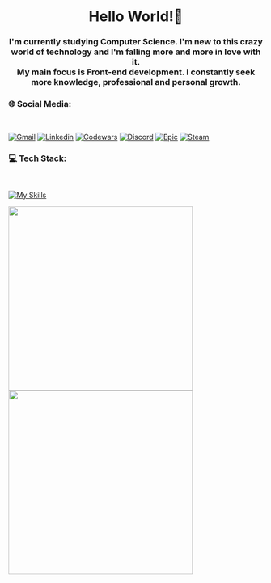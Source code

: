 <h1 align="center">Hello World!👋</h1>
<h3 align="center">I'm currently studying Computer Science. I'm new to this crazy world of technology and I'm falling more and more in love with it. <br> My main focus is Front-end development.
I constantly seek more knowledge, professional and personal growth.</h3>




### 🌐 Social Media:
<br>

[![Gmail](https://img.shields.io/badge/Gmail-D14836?style=for-the-badge&logo=gmail&logoColor=white)](mailto:suzaane97@gmail.com)
[![Linkedin](https://img.shields.io/badge/LinkedIn-0077B5?style=for-the-badge&logo=linkedin&logoColor=white)](https://www.linkedin.com/in/maria-suzane-712b4b282/)
[![Codewars](https://img.shields.io/badge/Codewars-B1361E?style=for-the-badge&logo=Codewars&logoColor=white)](https://www.codewars.com/users/sdesuzane)
[![Discord](https://img.shields.io/badge/Discord-5865F2?style=for-the-badge&logo=discord&logoColor=white)](https://discord.com/channels/@me/860547649815052319)
[![Epic](https://img.shields.io/badge/Epic%20Games-313131?style=for-the-badge&logo=Epic%20Games&logoColor=white)](https://store.epicgames.com/pt-BR/u/cb6346446adf49058b96af63e57e2ed3)
[![Steam](https://img.shields.io/badge/Steam-000000?style=for-the-badge&logo=steam&logoColor=white)](https://steamcommunity.com/id/sdesuzane/)

### 💻 Tech Stack:
<br>

[![My Skills](https://skillicons.dev/icons?i=javascript,css,html,git,nodejs,react,vscode&theme=dark)](https://skillicons.dev)
<br>

<img src="https://github-readme-stats.vercel.app/api?username=sdesuzane&theme=transparent&show_icons=true&hide_border=true"  width="364px" /><img src="https://github-readme-streak-stats.herokuapp.com/?user=sdesuzane&theme=transparent&hide_border=true"  width="364px"/>
